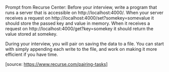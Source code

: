 Prompt from Recurse Center:
Before your interview, write a program that runs a server that is accessible on http://localhost:4000/.
When your server receives a request on http://localhost:4000/set?somekey=somevalue it should store the
passed key and value in memory. When it receives a request on http://localhost:4000/get?key=somekey
it should return the value stored at somekey.

During your interview, you will pair on saving the data to a file.
You can start with simply appending each write to the file,
and work on making it more efficient if you have time.

[source: https://www.recurse.com/pairing-tasks]
